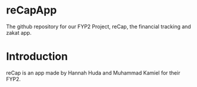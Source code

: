 # reCapApp
The github repository for our FYP2 Project, reCap, the financial tracking and zakat app.

# Introduction
reCap is an app made by Hannah Huda and Muhammad Kamiel for their FYP2. 
